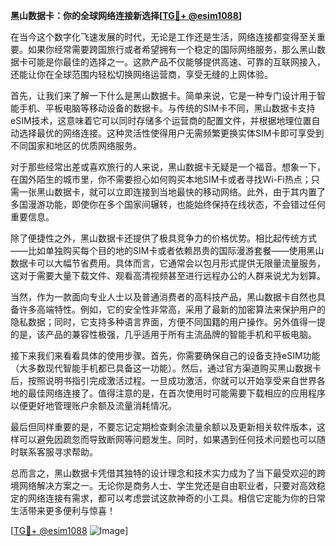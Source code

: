 **黑山数据卡：你的全球网络连接新选择[[TG💪+ @esim1088](https://t.me/s/esim1088)]**

在当今这个数字化飞速发展的时代，无论是工作还是生活，网络连接都变得至关重要。如果你经常需要跨国旅行或者希望拥有一个稳定的国际网络服务，那么黑山数据卡可能是你最佳的选择之一。这款产品不仅能够提供高速、可靠的互联网接入，还能让你在全球范围内轻松切换网络运营商，享受无缝的上网体验。

首先，让我们来了解一下什么是黑山数据卡。简单来说，它是一种专门设计用于智能手机、平板电脑等移动设备的数据卡。与传统的SIM卡不同，黑山数据卡支持eSIM技术，这意味着它可以同时存储多个运营商的配置文件，并根据地理位置自动选择最优的网络连接。这种灵活性使得用户无需频繁更换实体SIM卡即可享受到不同国家和地区的优质网络服务。

对于那些经常出差或喜欢旅行的人来说，黑山数据卡无疑是一个福音。想象一下，在国外陌生的城市里，你不需要担心如何购买本地SIM卡或者寻找Wi-Fi热点；只需一张黑山数据卡，就可以立即连接到当地最快的移动网络。此外，由于其内置了多国漫游功能，即使你在多个国家间辗转，也能始终保持在线状态，不会错过任何重要信息。

除了便捷性之外，黑山数据卡还提供了极具竞争力的价格优势。相比起传统方式——比如单独购买每个目的地的SIM卡或者依赖昂贵的国际漫游套餐——使用黑山数据卡可以大幅节省费用。具体而言，它通常会以包月形式提供无限量流量服务，这对于需要大量下载文件、观看高清视频甚至进行远程办公的人群来说尤为划算。

当然，作为一款面向专业人士以及普通消费者的高科技产品，黑山数据卡自然也具备许多高端特性。例如，它的安全性非常高，采用了最新的加密算法来保护用户的隐私数据；同时，它支持多种语言界面，方便不同国籍的用户操作。另外值得一提的是，该产品的兼容性极强，几乎适用于所有主流品牌的智能手机和平板电脑。

接下来我们来看看具体的使用步骤。首先，你需要确保自己的设备支持eSIM功能（大多数现代智能手机都已具备这一功能）。然后，通过官方渠道购买黑山数据卡后，按照说明书指引完成激活过程。一旦成功激活，你就可以开始享受来自世界各地的最佳网络连接了。值得注意的是，在首次使用时可能需要下载相应的应用程序以便更好地管理账户余额及流量消耗情况。

最后但同样重要的是，不要忘记定期检查剩余流量余额以及更新相关软件版本，这样可以避免因疏忽而导致断网等问题发生。同时，如果遇到任何技术问题也可以随时联系客服寻求帮助。

总而言之，黑山数据卡凭借其独特的设计理念和技术实力成为了当下最受欢迎的跨境网络解决方案之一。无论你是商务人士、学生党还是自由职业者，只要对高效稳定的网络连接有需求，都可以考虑尝试这款神奇的小工具。相信它定能为你的日常生活带来更多便利与惊喜！

[[TG💪+ @esim1088](https://t.me/s/esim1088) ![Image](https://i.postimg.cc/4NQfJmqS/Snipaste-2025-05-13-00-14-12.png)]